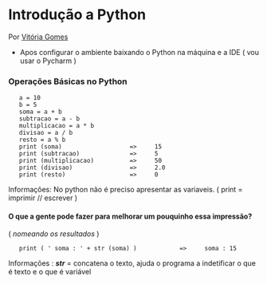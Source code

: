 # Introdução a Python
Por [Vitória Gomes](https://github.com/vitoriacgomes)

* Apos configurar o ambiente baixando o Python na máquina e a IDE ( vou usar o Pycharm )

### Operações Básicas no Python


       a = 10                                             
       b = 5                                                   
       soma = a + b                                          
       subtracao = a - b                                     
       multiplicacao = a * b                                 
       divisao = a / b                                       
       resto = a % b
       print (soma)                   =>     15                           
       print (subtracao)              =>     5
       print (multiplicacao)          =>     50
       print (divisao)                =>     2.0
       print (resto)                  =>     0
       
Informaçôes: No python não é preciso apresentar as variaveis. ( print = imprimir // escrever )

#### O que a gente pode fazer para melhorar um pouquinho essa impressão?

( _nomeando os resultados_ )


       print ( ' soma : ' + str (soma) )            =>     soma : 15 

Informações : ***str*** = concatena o texto, ajuda o programa a indetificar o que é texto e o que é variável 
